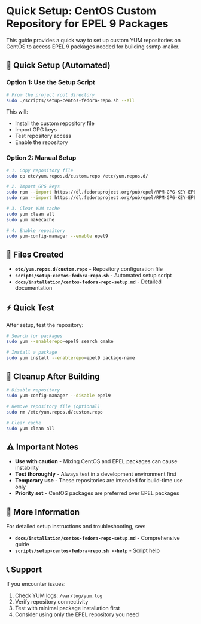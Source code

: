 # Quick Setup: CentOS Custom Repository for EPEL 9 Packages

This guide provides a quick way to set up custom YUM repositories on CentOS to access EPEL 9 packages needed for building ssmtp-mailer.

## 🚀 **Quick Setup (Automated)**

### **Option 1: Use the Setup Script**
```bash
# From the project root directory
sudo ./scripts/setup-centos-fedora-repo.sh --all
```

This will:
- Install the custom repository file
- Import GPG keys
- Test repository access
- Enable the repository

### **Option 2: Manual Setup**
```bash
# 1. Copy repository file
sudo cp etc/yum.repos.d/custom.repo /etc/yum.repos.d/

# 2. Import GPG keys
sudo rpm --import https://dl.fedoraproject.org/pub/epel/RPM-GPG-KEY-EPEL-9
sudo rpm --import https://dl.fedoraproject.org/pub/epel/RPM-GPG-KEY-EPEL-8

# 3. Clear YUM cache
sudo yum clean all
sudo yum makecache

# 4. Enable repository
sudo yum-config-manager --enable epel9
```

## 📁 **Files Created**

- **`etc/yum.repos.d/custom.repo`** - Repository configuration file
- **`scripts/setup-centos-fedora-repo.sh`** - Automated setup script
- **`docs/installation/centos-fedora-repo-setup.md`** - Detailed documentation

## ⚡ **Quick Test**

After setup, test the repository:
```bash
# Search for packages
sudo yum --enablerepo=epel9 search cmake

# Install a package
sudo yum install --enablerepo=epel9 package-name
```

## 🧹 **Cleanup After Building**

```bash
# Disable repository
sudo yum-config-manager --disable epel9

# Remove repository file (optional)
sudo rm /etc/yum.repos.d/custom.repo

# Clear cache
sudo yum clean all
```

## ⚠️ **Important Notes**

- **Use with caution** - Mixing CentOS and EPEL packages can cause instability
- **Test thoroughly** - Always test in a development environment first
- **Temporary use** - These repositories are intended for build-time use only
- **Priority set** - CentOS packages are preferred over EPEL packages

## 🔗 **More Information**

For detailed setup instructions and troubleshooting, see:
- **`docs/installation/centos-fedora-repo-setup.md`** - Comprehensive guide
- **`scripts/setup-centos-fedora-repo.sh --help`** - Script help

## 📞 **Support**

If you encounter issues:
1. Check YUM logs: `/var/log/yum.log`
2. Verify repository connectivity
3. Test with minimal package installation first
4. Consider using only the EPEL repository you need
